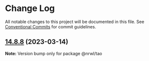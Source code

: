 # Change Log

All notable changes to this project will be documented in this file.
See [Conventional Commits](https://conventionalcommits.org) for commit guidelines.

## [14.8.8](https://github.com/nrwl/nx/compare/14.8.7...14.8.8) (2023-03-14)

**Note:** Version bump only for package @nrwl/tao

